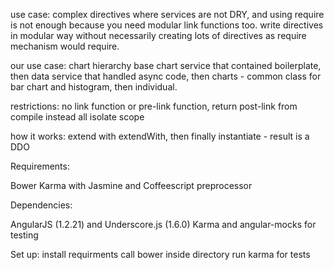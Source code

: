 

use case: complex directives where services are not DRY, and using require is not enough
because you need modular link functions too.
write directives in modular way without necessarily creating lots of directives as
require mechanism would require.



our use case: chart hierarchy
base chart service that contained boilerplate, then data service that handled async code, then charts -
common class for bar chart and histogram, then individual.


restrictions:
no link function or pre-link function, return post-link from compile instead
all isolate scope

how it works:
extend with extendWith, then finally instantiate - result is a DDO


Requirements:

  Bower
  Karma with Jasmine and Coffeescript preprocessor

Dependencies:

  AngularJS (1.2.21) and Underscore.js (1.6.0)
  Karma and angular-mocks for testing





Set up:
  install requirments
  call bower inside directory
  run karma for tests

